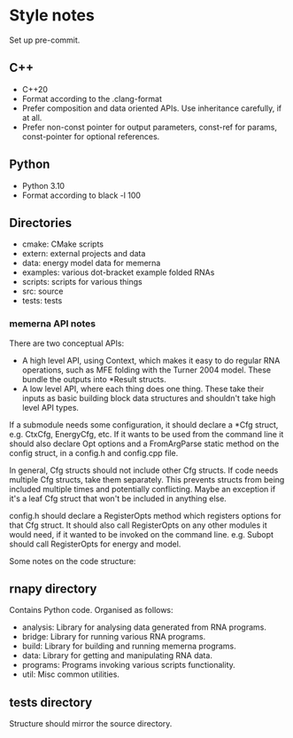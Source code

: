 # Style notes

Set up pre-commit.

## C++

- C++20
- Format according to the .clang-format
- Prefer composition and data oriented APIs. Use inheritance carefully, if at
  all.
- Prefer non-const pointer for output parameters, const-ref for params,
  const-pointer for optional references.

## Python

- Python 3.10
- Format according to black -l 100

## Directories

- cmake: CMake scripts
- extern: external projects and data
- data: energy model data for memerna
- examples: various dot-bracket example folded RNAs
- scripts: scripts for various things
- src: source
- tests: tests

### memerna API notes

There are two conceptual APIs:

- A high level API, using Context, which makes it easy to do regular RNA
  operations, such as MFE folding with the Turner 2004 model. These
  bundle the outputs into \*Result structs.
- A low level API, where each thing does one thing. These take their inputs as
  basic building block data structures and shouldn't take high level API types.

If a submodule needs some configuration, it should declare a \*Cfg struct, e.g.
CtxCfg, EnergyCfg, etc. If it wants to be used from the command line it should
also declare Opt options and a FromArgParse static method on the config struct,
in a config.h and config.cpp file.

In general, Cfg structs should not include other Cfg structs. If code needs
multiple Cfg structs, take them separately. This prevents
structs from being included multiple times and potentially conflicting. Maybe
an exception if it's a leaf Cfg struct that won't be included in anything else.

config.h should declare a RegisterOpts method which registers options for
that Cfg struct. It should also call RegisterOpts on any other modules it
would need, if it wanted to be invoked on the command line. e.g. Subopt
should call RegisterOpts for energy and model.

Some notes on the code structure:

## rnapy directory

Contains Python code. Organised as follows:

- analysis: Library for analysing data generated from RNA programs.
- bridge: Library for running various RNA programs.
- build: Library for building and running memerna programs.
- data: Library for getting and manipulating RNA data.
- programs: Programs invoking various scripts functionality.
- util: Misc common utilities.

## tests directory

Structure should mirror the source directory.
